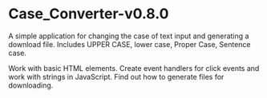 # Case_Converter-v0.8.0

A simple application for changing the case of text input and generating a download file. Includes UPPER CASE, lower case, Proper Case, Sentence case. 

Work with basic HTML elements. Create event handlers for click events and work with strings in JavaScript. Find out how to generate files for downloading.
